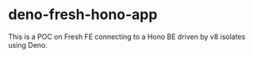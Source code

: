 # deno-fresh-hono-app

This is a POC on Fresh FE connecting to a Hono BE driven by v8 isolates using Deno.